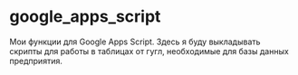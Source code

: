 # google_apps_script
Мои функции для Google Apps Script. Здесь я буду выкладывать скрипты для работы в таблицах от гугл, необходимые для базы данных предприятия.
